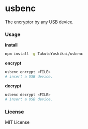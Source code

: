 # usbenc
The encryptor by any USB device.

### Usage
**install**
```bash
npm install -g TakutoYoshikai/usbenc
```

**encrypt**
```bash
usbenc encrypt <FILE>
# insert a USB device.
```

**decrypt**
```bash
usbenc decrypt <FILE>
# insert a USB device.
```

### License
MIT License
